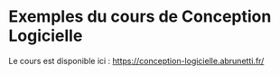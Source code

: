 # Exemples du cours de Conception Logicielle

Le cours est disponible ici : https://conception-logicielle.abrunetti.fr/
